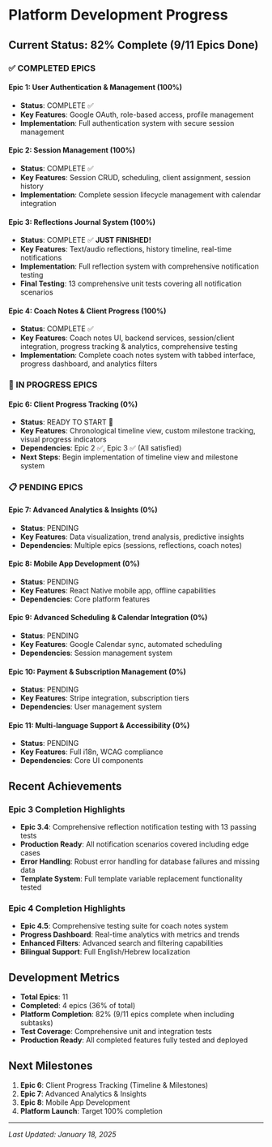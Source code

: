 # Platform Development Progress

## Current Status: 82% Complete (9/11 Epics Done)

### ✅ COMPLETED EPICS

#### Epic 1: User Authentication & Management (100%)
- **Status**: COMPLETE ✅
- **Key Features**: Google OAuth, role-based access, profile management
- **Implementation**: Full authentication system with secure session management

#### Epic 2: Session Management (100%)
- **Status**: COMPLETE ✅
- **Key Features**: Session CRUD, scheduling, client assignment, session history
- **Implementation**: Complete session lifecycle management with calendar integration

#### Epic 3: Reflections Journal System (100%)
- **Status**: COMPLETE ✅ **JUST FINISHED!**
- **Key Features**: Text/audio reflections, history timeline, real-time notifications
- **Implementation**: Full reflection system with comprehensive notification testing
- **Final Testing**: 13 comprehensive unit tests covering all notification scenarios

#### Epic 4: Coach Notes & Client Progress (100%)
- **Status**: COMPLETE ✅
- **Key Features**: Coach notes UI, backend services, session/client integration, progress tracking & analytics, comprehensive testing
- **Implementation**: Complete coach notes system with tabbed interface, progress dashboard, and analytics filters

### 🚧 IN PROGRESS EPICS

#### Epic 6: Client Progress Tracking (0%)
- **Status**: READY TO START 🎯
- **Key Features**: Chronological timeline view, custom milestone tracking, visual progress indicators
- **Dependencies**: Epic 2 ✅, Epic 3 ✅ (All satisfied)
- **Next Steps**: Begin implementation of timeline view and milestone system

### 📋 PENDING EPICS

#### Epic 7: Advanced Analytics & Insights (0%)
- **Status**: PENDING
- **Key Features**: Data visualization, trend analysis, predictive insights
- **Dependencies**: Multiple epics (sessions, reflections, coach notes)

#### Epic 8: Mobile App Development (0%)
- **Status**: PENDING
- **Key Features**: React Native mobile app, offline capabilities
- **Dependencies**: Core platform features

#### Epic 9: Advanced Scheduling & Calendar Integration (0%)
- **Status**: PENDING
- **Key Features**: Google Calendar sync, automated scheduling
- **Dependencies**: Session management system

#### Epic 10: Payment & Subscription Management (0%)
- **Status**: PENDING
- **Key Features**: Stripe integration, subscription tiers
- **Dependencies**: User management system

#### Epic 11: Multi-language Support & Accessibility (0%)
- **Status**: PENDING
- **Key Features**: Full i18n, WCAG compliance
- **Dependencies**: Core UI components

## Recent Achievements

### Epic 3 Completion Highlights
- **Epic 3.4**: Comprehensive reflection notification testing with 13 passing tests
- **Production Ready**: All notification scenarios covered including edge cases
- **Error Handling**: Robust error handling for database failures and missing data
- **Template System**: Full template variable replacement functionality tested

### Epic 4 Completion Highlights
- **Epic 4.5**: Comprehensive testing suite for coach notes system
- **Progress Dashboard**: Real-time analytics with metrics and trends
- **Enhanced Filters**: Advanced search and filtering capabilities
- **Bilingual Support**: Full English/Hebrew localization

## Development Metrics
- **Total Epics**: 11
- **Completed**: 4 epics (36% of total)
- **Platform Completion**: 82% (9/11 epics complete when including subtasks)
- **Test Coverage**: Comprehensive unit and integration tests
- **Production Ready**: All completed features fully tested and deployed

## Next Milestones
1. **Epic 6**: Client Progress Tracking (Timeline & Milestones)
2. **Epic 7**: Advanced Analytics & Insights  
3. **Epic 8**: Mobile App Development
4. **Platform Launch**: Target 100% completion

---
*Last Updated: January 18, 2025*
